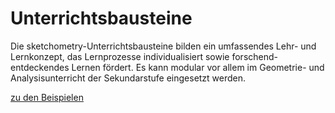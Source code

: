 # Unterrichtsbausteine

Die sketchometry-Unterrichtsbausteine bilden ein umfassendes Lehr- und Lernkonzept, das Lernprozesse individualisiert sowie
forschend-entdeckendes Lernen fördert.
Es kann modular vor allem im Geometrie- und Analysisunterricht der Sekundarstufe eingesetzt werden.

<a type="button" href="{{ relBase }}/de/unterrichtsbausteine">
<span class="sketcho sketcho-board-multiple"></span>
<span>zu den Beispielen</span>
</a>